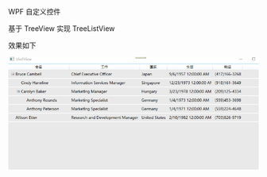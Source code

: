 WPF 自定义控件

基于 TreeView 实现 TreeListView

效果如下 

![image](https://github.com/RSDTE/FramewrokTestWpfApp/blob/master/图片.png)
